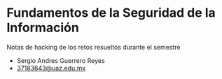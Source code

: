 # Fundamentos de la Seguridad de la Información
Notas de hacking de los retos resueltos durante el semestre
- Sergio Andres Guerrero Reyes
- 37183643@uaz.edu.mx